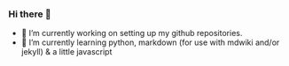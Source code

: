 ### Hi there 👋

<!--
**finnoybu/finnoybu** is a ✨ _special_ ✨ repository because its `README.md` (this file) appears on your GitHub profile.

Here are some ideas to get you started:

- 🔭 I’m currently working ...
- 🌱 I’m currently learning ...
- 👯 I’m looking to collaborate on ...
- 🤔 I’m looking for help with ...
- 💬 Ask me about ...
- 📫 How to reach me: ...
- 😄 Pronouns: he/him/his
- ⚡ Fun fact: ...
-->

- 🔭 I’m currently working on setting up my github repositories.
- 🌱 I’m currently learning python, markdown (for use with mdwiki and/or jekyll) & a little javascript
